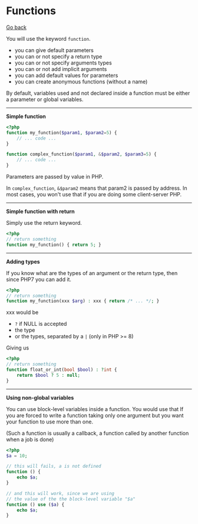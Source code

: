# Functions

[Go back](../../../../../_kmp/_archives/info/very_old/php)

You will use the keyword ``function``.

* you can give default parameters
* you can or not specify a return type
* you can or not specify arguments types
* you can or not add implicit arguments
* you can add default values for parameters
* you can create anonymous functions (without a name)

By default, variables used and not declared
inside a function must be either a parameter or 
global variables.

<hr class="sr">

**Simple function**

```php
<?php
function my_function($param1, $param2=5) {
    // ... code ...
}

function complex_function($param1, &$param2, $param3=5) {
    // ... code ...
}
```

Parameters are passed by value in PHP.

In ``complex_function``, `&$param2` means that
param2 is passed by address. In most
cases, you won't use that if you are doing
some client-server PHP.

<hr class="sr">

**Simple function with return**

Simply use the return keyword.

```php
<?php
// return something
function my_function() { return 5; }
```

<hr class="sl">

**Adding types**

If you know what are the types of an argument or
the return type, then since PHP7 you can add it.

```php
<?php
// return something
function my_function(xxx $arg) : xxx { return /* ... */; }
```

xxx would be

* ``?`` if NULL is accepted
* the type
* or the types, separated by a ``|`` (only in PHP >= 8)

Giving us

```php
<?php
// return something
function float_or_int(bool $bool) : ?int { 
    return $bool ? 5 : null;
}
```

<hr class="sr">

**Using non-global variables**

You can use block-level variables inside
a function. You would use that If you are forced to
write a function taking only one argument but you
want your function to use more than one.

(Such a function is usually a callback, a function
called by another function when a job is done)

```php
<?php
$a = 10;

// this will fails, a is not defined
function () { 
    echo $a;
}

// and this will work, since we are using
// the value of the the block-level variable "$a"
function () use ($a) {
    echo $a;
}
```